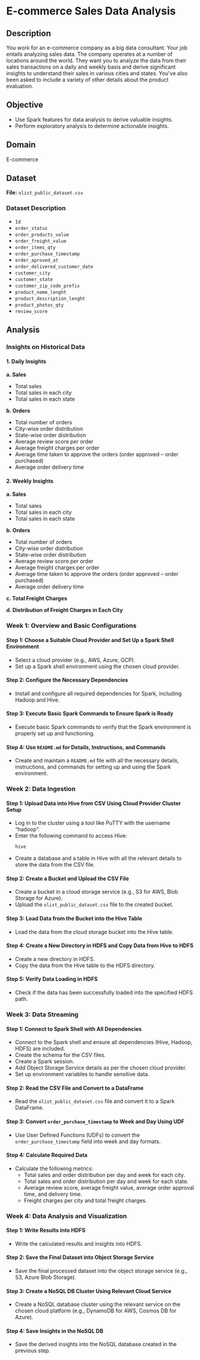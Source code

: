 # E-commerce Sales Data Analysis

## Description

You work for an e-commerce company as a big data consultant. Your job entails analyzing sales data. The company operates at a number of locations around the world. They want you to analyze the data from their sales transactions on a daily and weekly basis and derive significant insights to understand their sales in various cities and states. You've also been asked to include a variety of other details about the product evaluation.

## Objective

- Use Spark features for data analysis to derive valuable insights.
- Perform exploratory analysis to determine actionable insights.

## Domain

E-commerce

## Dataset

**File:** `olist_public_dataset.csv`

### Dataset Description

- `Id`
- `order_status`
- `order_products_value`
- `order_freight_value`
- `order_items_qty`
- `order_purchase_timestamp`
- `order_aproved_at`
- `order_delivered_customer_date`
- `customer_city`
- `customer_state`
- `customer_zip_code_prefix`
- `product_name_lenght`
- `product_description_lenght`
- `product_photos_qty`
- `review_score`

## Analysis

### Insights on Historical Data

#### 1. Daily Insights

**a. Sales**

- Total sales
- Total sales in each city
- Total sales in each state

**b. Orders**

- Total number of orders
- City-wise order distribution
- State-wise order distribution
- Average review score per order
- Average freight charges per order
- Average time taken to approve the orders (order approved – order purchased)
- Average order delivery time

#### 2. Weekly Insights

**a. Sales**

- Total sales
- Total sales in each city
- Total sales in each state

**b. Orders**

- Total number of orders
- City-wise order distribution
- State-wise order distribution
- Average review score per order
- Average freight charges per order
- Average time taken to approve the orders (order approved – order purchased)
- Average order delivery time

**c. Total Freight Charges**

**d. Distribution of Freight Charges in Each City**

### Week 1: Overview and Basic Configurations

#### Step 1: Choose a Suitable Cloud Provider and Set Up a Spark Shell Environment
- Select a cloud provider (e.g., AWS, Azure, GCP).
- Set up a Spark shell environment using the chosen cloud provider.

#### Step 2: Configure the Necessary Dependencies
- Install and configure all required dependencies for Spark, including Hadoop and Hive.

#### Step 3: Execute Basic Spark Commands to Ensure Spark is Ready
- Execute basic Spark commands to verify that the Spark environment is properly set up and functioning.

#### Step 4: Use `README.md` for Details, Instructions, and Commands
- Create and maintain a `README.md` file with all the necessary details, instructions, and commands for setting up and using the Spark environment.

### Week 2: Data Ingestion

#### Step 1: Upload Data into Hive from CSV Using Cloud Provider Cluster Setup
- Log in to the cluster using a tool like PuTTY with the username “hadoop”.
- Enter the following command to access Hive:
  ```bash
  hive
  ```
- Create a database and a table in Hive with all the relevant details to store the data from the CSV file.

#### Step 2: Create a Bucket and Upload the CSV File
- Create a bucket in a cloud storage service (e.g., S3 for AWS, Blob Storage for Azure).
- Upload the `olist_public_dataset.csv` file to the created bucket.

#### Step 3: Load Data from the Bucket into the Hive Table
- Load the data from the cloud storage bucket into the Hive table.

#### Step 4: Create a New Directory in HDFS and Copy Data from Hive to HDFS
- Create a new directory in HDFS.
- Copy the data from the Hive table to the HDFS directory.

#### Step 5: Verify Data Loading in HDFS
- Check if the data has been successfully loaded into the specified HDFS path.

### Week 3: Data Streaming

#### Step 1: Connect to Spark Shell with All Dependencies
- Connect to the Spark shell and ensure all dependencies (Hive, Hadoop, HDFS) are included.
- Create the schema for the CSV files.
- Create a Spark session.
- Add Object Storage Service details as per the chosen cloud provider.
- Set up environment variables to handle sensitive data.

#### Step 2: Read the CSV File and Convert to a DataFrame
- Read the `olist_public_dataset.csv` file and convert it to a Spark DataFrame.

#### Step 3: Convert `order_purchase_timestamp` to Week and Day Using UDF
- Use User Defined Functions (UDFs) to convert the `order_purchase_timestamp` field into week and day formats.

#### Step 4: Calculate Required Data
- Calculate the following metrics:
  - Total sales and order distribution per day and week for each city.
  - Total sales and order distribution per day and week for each state.
  - Average review score, average freight value, average order approval time, and delivery time.
  - Freight charges per city and total freight charges.

### Week 4: Data Analysis and Visualization

#### Step 1: Write Results into HDFS
- Write the calculated results and insights into HDFS.

#### Step 2: Save the Final Dataset into Object Storage Service
- Save the final processed dataset into the object storage service (e.g., S3, Azure Blob Storage).

#### Step 3: Create a NoSQL DB Cluster Using Relevant Cloud Service
- Create a NoSQL database cluster using the relevant service on the chosen cloud platform (e.g., DynamoDB for AWS, Cosmos DB for Azure).

#### Step 4: Save Insights in the NoSQL DB
- Save the derived insights into the NoSQL database created in the previous step.
